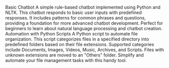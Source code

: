 Basic Chatbot
A simple rule-based chatbot implemented using Python and NLTK. This chatbot responds to basic user inputs with predefined responses. It includes patterns for common phrases and questions, providing a foundation for more advanced chatbot development. Perfect for beginners to learn about natural language processing and chatbot creation.
Automation with Python Scripts
A Python script to automate file organization. This script categorizes files in a specified directory into predefined folders based on their file extensions. Supported categories include Documents, Images, Videos, Music, Archives, and Scripts. Files with unknown extensions are moved to an "Others" folder. Simplify and automate your file management tasks with this handy tool.
